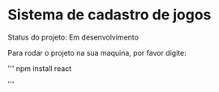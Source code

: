 <h1>Sistema de cadastro de jogos</h1>

Status do projeto: Em desenvolvimento

Para rodar o projeto na sua maquina, por favor digite:

'''
npm install react

'''
